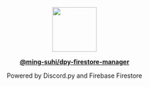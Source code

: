<p align="center">
  <img src="https://raw.githubusercontent.com/ming-suhi/ming-suhi/master/dpy-firestore-manager.svg" width="100" align="center" />
</p>

<p align="center">
  <a href="https://github.com/ming-suhi/dpy-firestore-manager" target="_blank">
    <strong>@ming-suhi/dpy-firestore-manager</strong>
  </a>
</p>

<p align="center">Powered by Discord.py and Firebase Firestore</p>
